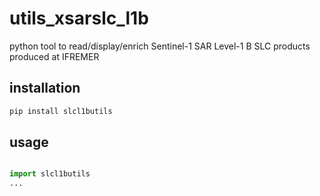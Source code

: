 # utils_xsarslc_l1b
python tool to read/display/enrich Sentinel-1 SAR Level-1 B SLC products produced at IFREMER

## installation 

```bash
pip install slcl1butils
```

## usage

```python

import slcl1butils
...
```

